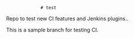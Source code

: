                  # test
Repo to test new CI features and Jenkins plugins..

This is a sample branch for testing CI. 
